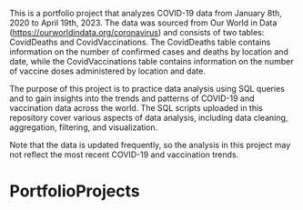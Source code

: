 This is a portfolio project that analyzes COVID-19 data from January 8th, 2020 to April 19th, 2023. The data was sourced from Our World in Data (https://ourworldindata.org/coronavirus) and consists of two tables: CovidDeaths and CovidVaccinations. The CovidDeaths table contains information on the number of confirmed cases and deaths by location and date, while the CovidVaccinations table contains information on the number of vaccine doses administered by location and date.

The purpose of this project is to practice data analysis using SQL queries and to gain insights into the trends and patterns of COVID-19 and vaccination data across the world. The SQL scripts uploaded in this repository cover various aspects of data analysis, including data cleaning, aggregation, filtering, and visualization.

Note that the data is updated frequently, so the analysis in this project may not reflect the most recent COVID-19 and vaccination trends.
# PortfolioProjects 
